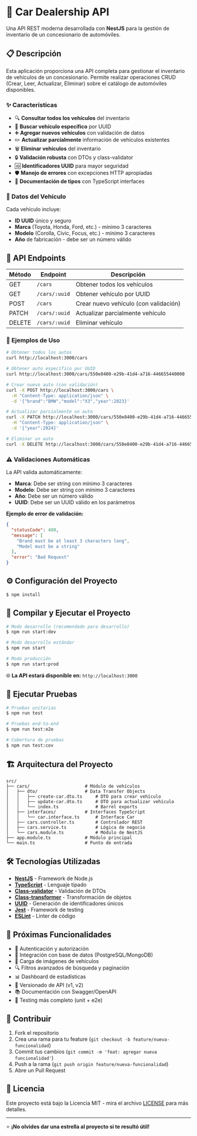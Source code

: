 
# 🚗 Car Dealership API

Una API REST moderna desarrollada con **NestJS** para la gestión de inventario de un concesionario de automóviles.

## 📋 Descripción

Esta aplicación proporciona una API completa para gestionar el inventario de vehículos de un concesionario. Permite realizar operaciones CRUD (Crear, Leer, Actualizar, Eliminar) sobre el catálogo de automóviles disponibles.

### ✨ Características

- 🔍 **Consultar todos los vehículos** del inventario
- 🎯 **Buscar vehículo específico** por UUID
- ➕ **Agregar nuevos vehículos** con validación de datos
- ✏️ **Actualizar parcialmente** información de vehículos existentes
- 🗑️ **Eliminar vehículos** del inventario
- 🔒 **Validación robusta** con DTOs y class-validator
- 🆔 **Identificadores UUID** para mayor seguridad
- 🛡️ **Manejo de errores** con excepciones HTTP apropiadas
- 📝 **Documentación de tipos** con TypeScript interfaces

### 🚙 Datos del Vehículo

Cada vehículo incluye:
- **ID UUID** único y seguro
- **Marca** (Toyota, Honda, Ford, etc.) - mínimo 3 caracteres
- **Modelo** (Corolla, Civic, Focus, etc.) - mínimo 3 caracteres
- **Año** de fabricación - debe ser un número válido

## 🚀 API Endpoints

| Método | Endpoint | Descripción |
|--------|----------|-------------|
| GET | `/cars` | Obtener todos los vehículos |
| GET | `/cars/:uuid` | Obtener vehículo por UUID |
| POST | `/cars` | Crear nuevo vehículo (con validación) |
| PATCH | `/cars/:uuid` | Actualizar parcialmente vehículo |
| DELETE | `/cars/:uuid` | Eliminar vehículo |

### 📝 Ejemplos de Uso

```bash
# Obtener todos los autos
curl http://localhost:3000/cars

# Obtener auto específico por UUID
curl http://localhost:3000/cars/550e8400-e29b-41d4-a716-446655440000

# Crear nuevo auto (con validación)
curl -X POST http://localhost:3000/cars \
  -H "Content-Type: application/json" \
  -d '{"brand":"BMW","model":"X3","year":2023}'

# Actualizar parcialmente un auto
curl -X PATCH http://localhost:3000/cars/550e8400-e29b-41d4-a716-446655440000 \
  -H "Content-Type: application/json" \
  -d '{"year":2024}'

# Eliminar un auto
curl -X DELETE http://localhost:3000/cars/550e8400-e29b-41d4-a716-446655440000
```

### ⚠️ Validaciones Automáticas

La API valida automáticamente:
- **Marca**: Debe ser string con mínimo 3 caracteres
- **Modelo**: Debe ser string con mínimo 3 caracteres  
- **Año**: Debe ser un número válido
- **UUID**: Debe ser un UUID válido en los parámetros

**Ejemplo de error de validación:**
```json
{
  "statusCode": 400,
  "message": [
    "Brand must be at least 3 characters long",
    "Model must be a string"
  ],
  "error": "Bad Request"
}
```

## ⚙️ Configuración del Proyecto

```bash
$ npm install
```

## 🔧 Compilar y Ejecutar el Proyecto

```bash
# Modo desarrollo (recomendado para desarrollo)
$ npm run start:dev

# Modo desarrollo estándar
$ npm run start

# Modo producción
$ npm run start:prod
```

🌐 **La API estará disponible en:** `http://localhost:3000`

## 🧪 Ejecutar Pruebas

```bash
# Pruebas unitarias
$ npm run test

# Pruebas end-to-end
$ npm run test:e2e

# Cobertura de pruebas
$ npm run test:cov
```

## 🏗️ Arquitectura del Proyecto

```
src/
├── cars/                     # Módulo de vehículos
│   ├── dto/                  # Data Transfer Objects
│   │   ├── create-car.dto.ts     # DTO para crear vehículo
│   │   ├── update-car.dto.ts     # DTO para actualizar vehículo
│   │   └── index.ts              # Barrel exports
│   ├── interfaces/           # Interfaces TypeScript
│   │   └── car.interface.ts      # Interface Car
│   ├── cars.controller.ts        # Controlador REST
│   ├── cars.service.ts           # Lógica de negocio
│   └── cars.module.ts            # Módulo de NestJS
├── app.module.ts             # Módulo principal
└── main.ts                   # Punto de entrada
```

## 🛠️ Tecnologías Utilizadas

- **[NestJS](https://nestjs.com/)** - Framework de Node.js
- **[TypeScript](https://www.typescriptlang.org/)** - Lenguaje tipado
- **[Class-validator](https://github.com/typestack/class-validator)** - Validación de DTOs
- **[Class-transformer](https://github.com/typestack/class-transformer)** - Transformación de objetos
- **[UUID](https://github.com/uuidjs/uuid)** - Generación de identificadores únicos
- **[Jest](https://jestjs.io/)** - Framework de testing
- **[ESLint](https://eslint.org/)** - Linter de código

## 🚀 Próximas Funcionalidades

- 🔐 Autenticación y autorización
- 💾 Integración con base de datos (PostgreSQL/MongoDB)
- 📸 Carga de imágenes de vehículos
- 🔍 Filtros avanzados de búsqueda y paginación
- 📊 Dashboard de estadísticas
- 🔄 Versionado de API (v1, v2)
- 📚 Documentación con Swagger/OpenAPI
- 🧪 Testing más completo (unit + e2e)

## 🤝 Contribuir

1. Fork el repositorio
2. Crea una rama para tu feature (`git checkout -b feature/nueva-funcionalidad`)
3. Commit tus cambios (`git commit -m 'feat: agregar nueva funcionalidad'`)
4. Push a la rama (`git push origin feature/nueva-funcionalidad`)
5. Abre un Pull Request

## 📄 Licencia

Este proyecto está bajo la Licencia MIT - mira el archivo [LICENSE](LICENSE) para más detalles.

---

⭐ **¡No olvides dar una estrella al proyecto si te resultó útil!**
